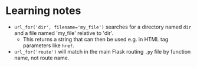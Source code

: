 

# Learning notes

* `url_for('dir', filename='my_file')` searches for a directory named `dir` and a file named 'my_file' relative to 'dir'.
    * This returns a string that can then be used e.g. in HTML tag parameters like `href`.
* `url_for('route')` will match in the main Flask routing `.py` file by function name, not route name.

